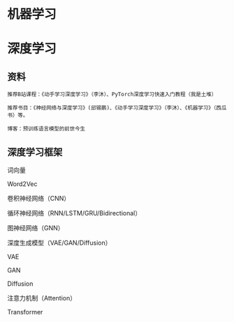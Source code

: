 # 机器学习


# 深度学习

## 资料

    推荐B站课程：《动手学习深度学习》（李沐）、PyTorch深度学习快速入门教程（我是土堆）
  
    推荐书目：《神经网络与深度学习》(邱锡鹏)、《动手学习深度学习》（李沐）、《机器学习》（西瓜书）等。

    博客：预训练语言模型的前世今生


## 深度学习框架

  词向量
  
  Word2Vec
  
  卷积神经网络（CNN）
  
  循环神经网络（RNN/LSTM/GRU/Bidirectional） 
  
  图神经网络（GNN）
  
  深度生成模型（VAE/GAN/Diffusion）
  
  VAE
  
  GAN
  
  Diffusion
  
  注意力机制（Attention）
  
  Transformer
